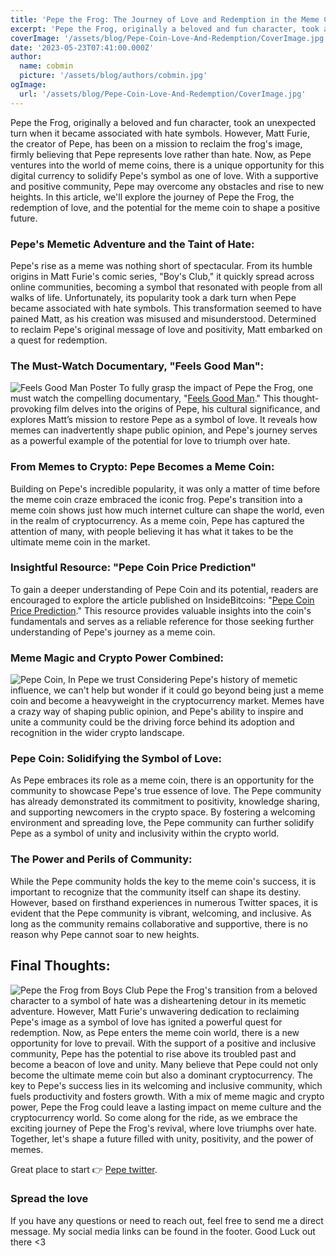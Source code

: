 ```yaml
---
title: 'Pepe the Frog: The Journey of Love and Redemption in the Meme Coin Revolution'
excerpt: 'Pepe the Frog, originally a beloved and fun character, took an unexpected turn when it became associated with hate symbols. '
coverImage: '/assets/blog/Pepe-Coin-Love-And-Redemption/CoverImage.jpg'
date: '2023-05-23T07:41:00.000Z'
author:
  name: cobmin
  picture: '/assets/blog/authors/cobmin.jpg'
ogImage:
  url: '/assets/blog/Pepe-Coin-Love-And-Redemption/CoverImage.jpg'
---
```


Pepe the Frog, originally a beloved and fun character, took an unexpected turn when it became associated with hate symbols. However, Matt Furie, the creator of Pepe, has been on a mission to reclaim the frog's image, firmly believing that Pepe represents love rather than hate. Now, as Pepe ventures into the world of meme coins, there is a unique opportunity for this digital currency to solidify Pepe's symbol as one of love. With a supportive and positive community, Pepe may overcome any obstacles and rise to new heights. In this article, we'll explore the journey of Pepe the Frog, the redemption of love, and the potential for the meme coin to shape a positive future.

### Pepe's Memetic Adventure and the Taint of Hate:

Pepe's rise as a meme was nothing short of spectacular. From its humble origins in Matt Furie's comic series, "Boy's Club," it quickly spread across online communities, becoming a symbol that resonated with people from all walks of life. Unfortunately, its popularity took a dark turn when Pepe became associated with hate symbols. This transformation seemed to have pained Matt, as his creation was misused and misunderstood. Determined to reclaim Pepe's original message of love and positivity, Matt embarked on a quest for redemption.

### The Must-Watch Documentary, "Feels Good Man":
![Feels Good Man Poster](/assets/blog/Pepe-Coin-Love-And-Redemption/FeelGoodMan.jpg)
To fully grasp the impact of Pepe the Frog, one must watch the compelling documentary, "[Feels Good Man](https://www.vudu.com/content/movies/details/Feels-Good-Man/1472833)." This thought-provoking film delves into the origins of Pepe, his cultural significance, and explores Matt’s mission to restore Pepe as a symbol of love. It reveals how memes can inadvertently shape public opinion, and Pepe's journey serves as a powerful example of the potential for love to triumph over hate.

### From Memes to Crypto: Pepe Becomes a Meme Coin:

Building on Pepe's incredible popularity, it was only a matter of time before the meme coin craze embraced the iconic frog. Pepe's transition into a meme coin shows just how much internet culture can shape the world, even in the realm of cryptocurrency. As a meme coin, Pepe has captured the attention of many, with people believing it has what it takes to be the ultimate meme coin in the market.

### Insightful Resource: "Pepe Coin Price Prediction"

To gain a deeper understanding of Pepe Coin and its potential, readers are encouraged to explore the article published on InsideBitcoins: "[Pepe Coin Price Prediction](https://insidebitcoins.com/cryptocurrency-price/pepe-coin-price-prediction)." This resource provides valuable insights into the coin's fundamentals and serves as a reliable reference for those seeking further understanding of Pepe's journey as a meme coin. 

### Meme Magic and Crypto Power Combined:
![Pepe Coin, In Pepe we trust](/assets/blog/Pepe-Coin-Love-And-Redemption/PepeCoin.jpg)
Considering Pepe's history of memetic influence, we can't help but wonder if it could go beyond being just a meme coin and become a heavyweight in the cryptocurrency market. Memes have a crazy way of shaping public opinion, and Pepe's ability to inspire and unite a community could be the driving force behind its adoption and recognition in the wider crypto landscape.

### Pepe Coin: Solidifying the Symbol of Love:

As Pepe embraces its role as a meme coin, there is an opportunity for the community to showcase Pepe's true essence of love. The Pepe community has already demonstrated its commitment to positivity, knowledge sharing, and supporting newcomers in the crypto space. By fostering a welcoming environment and spreading love, the Pepe community can further solidify Pepe as a symbol of unity and inclusivity within the crypto world.

### The Power and Perils of Community:

While the Pepe community holds the key to the meme coin's success, it is important to recognize that the community itself can shape its destiny. However, based on firsthand experiences in numerous Twitter spaces, it is evident that the Pepe community is vibrant, welcoming, and inclusive. As long as the community remains collaborative and supportive, there is no reason why Pepe cannot soar to new heights.

## Final Thoughts:
![Pepe the Frog from Boys Club](/assets/blog/Pepe-Coin-Love-And-Redemption/BoysClub.jpg)
Pepe the Frog's transition from a beloved character to a symbol of hate was a disheartening detour in its memetic adventure. However, Matt Furie's unwavering dedication to reclaiming Pepe's image as a symbol of love has ignited a powerful quest for redemption. Now, as Pepe enters the meme coin world, there is a new opportunity for love to prevail. With the support of a positive and inclusive community, Pepe has the potential to rise above its troubled past and become a beacon of love and unity. Many believe that Pepe could not only become the ultimate meme coin but also a dominant cryptocurrency. The key to Pepe's success lies in its welcoming and inclusive community, which fuels productivity and fosters growth. With a mix of meme magic and crypto power, Pepe the Frog could leave a lasting impact on meme culture and the cryptocurrency world. So come along for the ride, as we embrace the exciting journey of Pepe the Frog's  revival, where love triumphs over hate. Together, let's shape a future filled with unity, positivity, and the power of memes. 

Great place to start 👉 [Pepe twitter](https://twitter.com/pepecoineth).

### Spread the love

If you have any questions or need to reach out, feel free to send me a direct message. My social media links can be found in the footer. Good Luck out there <3 
